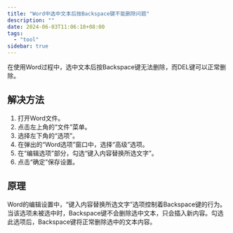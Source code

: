 ```yaml
---
title: "Word中选中文本后按Backspace键不能删除问题"
description: ""
date: 2024-06-03T11:06:18+08:00
tags: 
  - "tool"
sidebar: true
---
```



在使用Word过程中，选中文本后按Backspace键无法删除，而DEL键可以正常删除。

## 解决方法

1. 打开Word文件。
2. 点击左上角的“文件”菜单。
3. 选择左下角的“选项”。
4. 在弹出的“Word选项”窗口中，选择“高级”选项。
5. 在“编辑选项”部分，勾选“键入内容替换所选文字”。
6. 点击“确定”保存设置。

## 原理
Word的编辑设置中，“键入内容替换所选文字”选项控制着Backspace键的行为。当该选项未被选中时，Backspace键不会删除选中文本，只会插入新内容。勾选此选项后，Backspace键将正常删除选中的文本内容。

